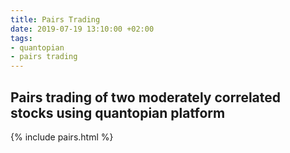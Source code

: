 ```yaml
---
title: Pairs Trading
date: 2019-07-19 13:10:00 +02:00
tags:
- quantopian
- pairs trading
---
```


## Pairs trading of two moderately correlated stocks using quantopian platform

{% include pairs.html %}